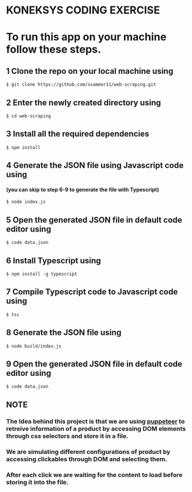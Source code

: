 # KONEKSYS CODING EXERCISE
# To run this app on your machine follow these steps.
## 1 Clone the repo on your local machine using
` $ git clone https://github.com/ssameer11/web-scraping.git `
## 2 Enter the newly created directory using
` $ cd web-scraping `
## 3 Install all the required dependencies
` $ npm install `
## 4 Generate the JSON file using Javascript code using
#### (you can skip to step 6-9 to generate the file with Typescript)
` $ node index.js `
## 5 Open the generated JSON file in default code editor using
` $ code data.json `
## 6 Install Typescript using
` $ npm install -g typescript `
## 7 Compile Typescript code to Javascript code using
` $ tsc `
## 8 Generate the JSON file using
` $ node build/index.js `
## 9 Open the generated JSON file in default code editor using
` $ code data.json `



## NOTE 
### The Idea behind this project is that we are using [puppeteer](https://github.com/puppeteer) to retreive information of a product by accessing DOM elements through css selectors and store it in a file.

### We are simulating different configurations of product by accessing clickables through DOM and selecting them.

### After each click we are waiting for the content to load before storing it into the file.
